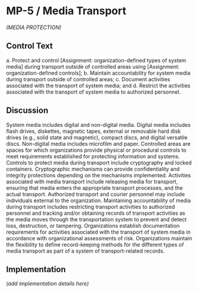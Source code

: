 # MP-5 / Media Transport

_(MEDIA PROTECTION)_

## Control Text


a. Protect and control [Assignment: organization-defined types of system media] during transport outside of controlled areas using [Assignment: organization-defined controls];
b. Maintain accountability for system media during transport outside of controlled areas;
c. Document activities associated with the transport of system media; and
d. Restrict the activities associated with the transport of system media to authorized personnel.

## Discussion

System media includes digital and non-digital media. Digital media includes flash drives, diskettes, magnetic tapes, external or removable hard disk drives (e.g., solid state and  magnetic), compact discs, and digital versatile discs. Non-digital media includes microfilm and paper. Controlled areas are spaces for which organizations provide physical or procedural controls to meet requirements established for protecting information and systems. Controls to protect media during transport include cryptography and locked containers. Cryptographic mechanisms can provide confidentiality and integrity protections depending on the mechanisms implemented. Activities associated with media transport include releasing media for transport, ensuring that media enters the appropriate transport processes, and the actual transport. Authorized transport and courier personnel may include individuals external to the organization. Maintaining accountability of media during transport includes restricting transport activities to authorized personnel and tracking and/or obtaining records of transport activities as the media moves through the transportation system to prevent and detect loss, destruction, or tampering. Organizations establish documentation requirements for activities associated with the transport of system media in accordance with organizational assessments of risk. Organizations maintain the flexibility to define record-keeping methods for the different types of media transport as part of a system of transport-related records.

## Implementation

_(add implementation details here)_